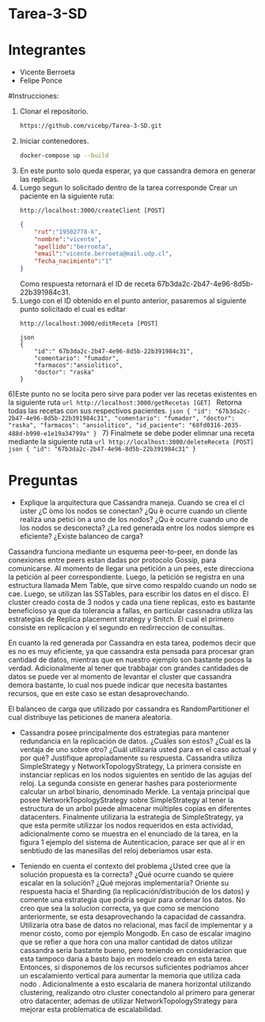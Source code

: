 # Tarea-3-SD

# Integrantes
  - Vicente Berroeta
  - Felipe Ponce

#Instrucciones:
1) Clonar el repositorio.
    ```bash
    https://github.com/vicebp/Tarea-3-SD.git
    ```
2) Iniciar contenedores.
    ```bash
    docker-compose up --build
    ```
3) En este punto solo queda esperar, ya que cassandra demora en generar las replicas.
4) Luego segun lo solicitado dentro de la tarea corresponde Crear un paciente en la siguiente ruta:
    ```url
    http://localhost:3000/createClient [POST]
    ```
    ```json
    {
        "rut":"19502778-k",
        "nombre":"vicente",
        "apellido":"berroeta",
        "email":"vicente.berroeta@mail.udp.cl",
        "fecha_nacimiento":"1"
    }
    ```
    Como respuesta retornará el ID de receta 67b3da2c-2b47-4e96-8d5b-22b391984c31.
5) Luego con el ID obtenido en el punto anterior, pasaremos al siguiente punto solicitado el cual es editar   
    ```url
    http://localhost:3000/editReceta [POST]
    ```
    ```
    json
    {
        "id":" 67b3da2c-2b47-4e96-8d5b-22b391984c31",
        "comentario": "fumador",
        "farmacos":"ansiolitico",
        "doctor": "raska"
    }
    ```
6)Este punto no se locita pero sirve para poder ver las recetas existentes en la siguiente ruta
    ```url
    http://localhost:3000/getRecetas [GET]
    ```
    Retorna todas las recetas con sus respectivos pacientes.
    ```json
    {
        "id": "67b3da2c-2b47-4e96-8d5b-22b391984c31",
        "comentario": "fumador",
        "doctor": "raska",
        "farmacos": "ansiolitico",
        "id_paciente": "68fd0316-2035-488d-b990-e1e19a34799a"
    }
    ```
7) Finalmete se debe poder elimnar una receta mediante la siguiente ruta
    ```url
    http://localhost:3000/deleteReceta [POST]
    ```
    ```json
    {
    "id": "67b3da2c-2b47-4e96-8d5b-22b391984c31"
    }
    ```
# Preguntas
   - Explique la arquitectura que Cassandra maneja. Cuando se crea el cl ́uster ¿C ́omo los nodos se conectan? ¿Qu ́e
        ocurre cuando un cliente realiza una petici ́on a uno de los nodos? ¿Qu ́e ocurre cuando uno de los nodos se desconecta?
        ¿La red generada entre los nodos siempre es eficiente? ¿Existe balanceo de carga?
        
Cassandra funciona mediante un esquema peer-to-peer, en donde las conexiones entre peers estan dadas por protocolo Gossip, para comunicarse.
Al momento de llegar una petición a un pees, este direcciona la petición al peer correspondiente. Luego, la petición se registra en una estructura llamada Mem Table, que sirve como respaldo cuando un nodo se cae. Luego, se utilizan las SSTables, para escribir los datos en el disco. 
El cluster creado costa de 3 nodos y cada una tiene replicas, esto es bastante beneficioso ya que da tolerancia a fallas, en particular cassnadra utiliza las estrategias de Replica placement strategy y Snitch. El cual el primero consiste en replicacion y el segundo en redirreccion de consultas.

En cuanto la red generada por Cassandra en esta tarea, podemos decir que es no es muy eficiente, ya que cassandra esta pensada para procesar gran cantidad de datos, mientras que en nuestro ejemplo son bastante pocos la verdad. Adicionalmente al tener que trabbajar con grandes cantidades de datos se puede ver al momento de levantar el cluster que cassandra demora bastante, lo cual nos puede indicar que necesita bastantes recursos, que en este caso se estan desaprovechando.

El balanceo de carga que utilizado por cassandra es RandomPartitioner el cual distribuye las peticiones de manera aleatoria.

   - Cassandra posee principalmente dos estrategias para mantener redundancia en la replicación de datos. ¿Cuáles son estos? ¿Cuál es la ventaja de uno sobre otro?       ¿Cuál utilizaría usted para en el caso actual y por qué? Justifique apropiadamente su respuesta.
  Cassandra utiliza SimpleStrategy y NetworkTopologyStrategy,  La primera consiste en instanciar replicas en los nodos siguientes en sentido de las agujas del reloj.
  La segunda consiste en generar hashes para posteriormente calcular un arbol binario, denominado Merkle.
  La ventaja principal que posee NetworkTopologyStrategy sobre SimpleStrategy al tener la estructura de un arbol puede almacenar múltiples copias en diferentes datacenters.
  Finalmente utilizaria la estrategia de SimpleStrategy, ya que esta permite utilizzar los nodos requeridos en esta actividad, adicionalmente como se muestra en el enunciado de la tarea, en la figura 1 ejemplo del sistema de Autenticacion, parace ser que al ir en senbtiudo de las manesillas del reloj deberiamos usar esta.

  - Teniendo en cuenta el contexto del problema ¿Usted cree que la solución propuesta es la correcta? ¿Qué ocurre cuando se quiere escalar en la solución? ¿Qué mejoras   implementaría? Oriente su respuesta hacia el Sharding (la replicación/distribución de los datos) y comente una estrategia que podría seguir para ordenar los datos.
 No creo que sea la solucion correcta, ya que como se menciono anteriormente, se esta desaprovechando la capacidad de cassandra. Utilizaria otra base de datos no relacional, mas facil de implementar y a menor costo, como por ejemplo Mongodb. En caso de escalar imagino que se refier a que hora con una mallor cantidad de datos utilizar cassandra seria bastante bueno, pero teniendo en consideracion que esta tampoco daria a basto bajo en modelo creado en esta tarea. Entonces, si disponemos de los recursos suficientes podriamos ahcer un escalamiento vertical para aumentar la memoria que utiliza cada nodo . Adicionalmente a esto escalaria de manera horizontal utilizando clustering, realizando otro cluster conectandolo al primero para generar otro datacenter, ademas de utilizar NetworkTopologyStrategy para mejorar esta problematica de escalabilidad.
 
